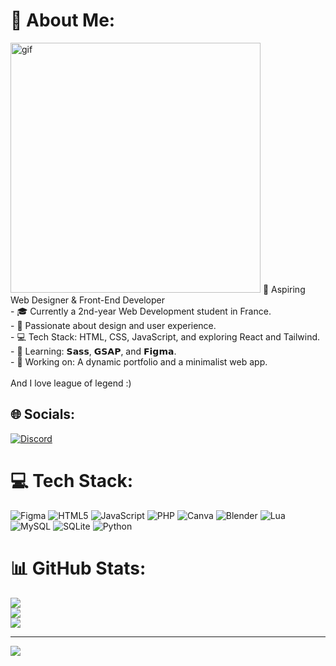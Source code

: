 # 💫 About Me:
<img align="rigth" alt="gif" width="400" src="https://i.pinimg.com/originals/e1/7a/b9/e17ab9681bec36303a67cd0e13a7b170.gif">
🌟 Aspiring Web Designer & Front-End Developer  <br>- 🎓 Currently a 2nd-year Web Development student in France.  <br>- 🎨 Passionate about design and user experience.  <br>- 💻 Tech Stack: HTML, CSS, JavaScript, and exploring React and Tailwind.  <br>- 🌱 Learning: 𝗦𝗮𝘀𝘀, 𝗚𝗦𝗔𝗣, and 𝗙𝗶𝗴𝗺𝗮.  <br>- 🔭 Working on: A dynamic portfolio and a minimalist web app.<br><br>And I love league of legend :)


## 🌐 Socials:
[![Discord](https://img.shields.io/badge/Discord-%237289DA.svg?logo=discord&logoColor=white)](https://discord.gg/keddaaa) 

# 💻 Tech Stack:
![Figma](https://img.shields.io/badge/figma-%23F24E1E.svg?style=flat&logo=figma&logoColor=white) ![HTML5](https://img.shields.io/badge/html5-%23E34F26.svg?style=flat&logo=html5&logoColor=white) ![JavaScript](https://img.shields.io/badge/javascript-%23323330.svg?style=flat&logo=javascript&logoColor=%23F7DF1E) ![PHP](https://img.shields.io/badge/php-%23777BB4.svg?style=flat&logo=php&logoColor=white) ![Canva](https://img.shields.io/badge/Canva-%2300C4CC.svg?style=flat&logo=Canva&logoColor=white) ![Blender](https://img.shields.io/badge/blender-%23F5792A.svg?style=flat&logo=blender&logoColor=white) ![Lua](https://img.shields.io/badge/lua-%232C2D72.svg?style=flat&logo=lua&logoColor=white) ![MySQL](https://img.shields.io/badge/mysql-4479A1.svg?style=flat&logo=mysql&logoColor=white) ![SQLite](https://img.shields.io/badge/sqlite-%2307405e.svg?style=flat&logo=sqlite&logoColor=white) ![Python](https://img.shields.io/badge/python-3670A0?style=flat&logo=python&logoColor=ffdd54)
# 📊 GitHub Stats:
![](https://github-readme-stats.vercel.app/api?username=Keddaaa&theme=dark&hide_border=false&include_all_commits=false&count_private=false)<br/>
![](https://github-readme-streak-stats.herokuapp.com/?user=Keddaaa&theme=dark&hide_border=false)<br/>
![](https://github-readme-stats.vercel.app/api/top-langs/?username=Keddaaa&theme=dark&hide_border=false&include_all_commits=false&count_private=false&layout=compact)

---
[![](https://visitcount.itsvg.in/api?id=Keddaaa&icon=0&color=0)](https://visitcount.itsvg.in)

<!-- Proudly created with GPRM ( https://gprm.itsvg.in ) -->
